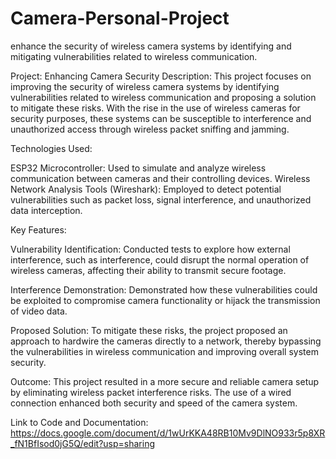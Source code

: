 # Camera-Personal-Project
enhance the security of wireless camera systems by identifying and mitigating vulnerabilities related to wireless communication. 

Project: Enhancing Camera Security
Description:
This project focuses on improving the security of wireless camera systems by identifying vulnerabilities related to wireless communication and proposing a solution to mitigate these risks. With the rise in the use of wireless cameras for security purposes, these systems can be susceptible to interference and unauthorized access through wireless packet sniffing and jamming.

Technologies Used:

ESP32 Microcontroller: Used to simulate and analyze wireless communication between cameras and their controlling devices.
Wireless Network Analysis Tools (Wireshark): Employed to detect potential vulnerabilities such as packet loss, signal interference, and unauthorized data interception.


Key Features:

Vulnerability Identification: Conducted tests to explore how external interference, such as interference, could disrupt the normal operation of wireless cameras, affecting their ability to transmit secure footage.

Interference Demonstration: Demonstrated how these vulnerabilities could be exploited to compromise camera functionality or hijack the transmission of video data.

Proposed Solution: To mitigate these risks, the project proposed an approach to hardwire the cameras directly to a network, thereby bypassing the vulnerabilities in wireless communication and improving overall system security.


Outcome:
This project resulted in a more secure and reliable camera setup by eliminating wireless packet interference risks. The use of a wired connection enhanced both security and speed of the camera system.

Link to Code and Documentation:
https://docs.google.com/document/d/1wUrKKA48RB10Mv9DlNO933r5p8XR_fN1BfIsod0jG5Q/edit?usp=sharing
